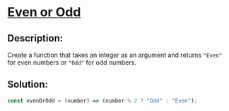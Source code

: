 # **[Even or Odd](https://www.codewars.com/kata/53da3dbb4a5168369a0000fe/javascript)**

## **Description**:

Create a function that takes an integer as an argument and returns `"Even"` for even numbers or `"Odd"` for odd numbers.

## **Solution**:

```javascript
const evenOrOdd = (number) => (number % 2 ? "Odd" : "Even");
```

